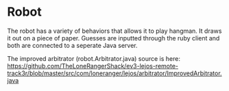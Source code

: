 # Robot

The robot has a variety of behaviors that allows it to play hangman. It draws it out on a piece of paper. Guesses are inputted through the ruby client and both are connected to a seperate Java server.

The improved arbitrator (robot.Arbitrator.java) source is here: https://github.com/TheLoneRangerShack/ev3-lejos-remote-track3r/blob/master/src/com/loneranger/lejos/arbitrator/ImprovedArbitrator.java